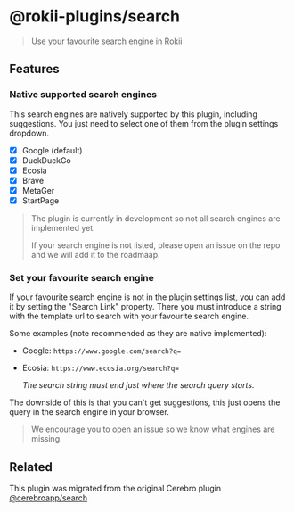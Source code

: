 # @rokii-plugins/search

> Use your favourite search engine in Rokii

## Features

### Native supported search engines

This search engines are natively supported by this plugin, including suggestions.
You just need to select one of them from the plugin settings dropdown.

- [x] Google (default)
- [x] DuckDuckGo
- [x] Ecosia
- [x] Brave
- [x] MetaGer
- [x] StartPage

> The plugin is currently in development so not all search engines are implemented yet.
>
> If your search engine is not listed, please open an issue on the repo and we will add it to the roadmaap.

### Set your favourite search engine

If your favourite search engine is not in the plugin settings list, you can add it by setting the "Search Link" property.
There you must introduce a string with the template url to search with your favourite search engine.

Some examples (note recommended as they are native implemented):

- Google: `https://www.google.com/search?q=`
- Ecosia: `https://www.ecosia.org/search?q=`

    _The search string must end just where the search query starts._

The downside of this is that you can't get suggestions, this just opens the query in the search engine in your browser.
> We encourage you to open an issue so we know what engines are missing.

## Related

This plugin was migrated from the original Cerebro
plugin [@cerebroapp/search](https://github.com/cerebroapp/cerebro-search)
